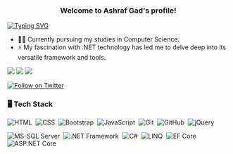 <h3 align="center">
  Welcome to Ashraf Gad's profile!
</h3>

<!-- Typing SVG by DenverCoder1 - https://github.com/DenverCoder1/readme-typing-svg -->
<a href="https://git.io/typing-svg"><img src="https://readme-typing-svg.demolab.com?font=Fira+Code&pause=1000&random=false&width=435&lines=+Junior+.NET+Backend+Developer" alt="Typing SVG" /></a>

- 👨‍💻 Currently pursuing my studies in Computer Science.
- ⚡ My fascination with .NET technology has led me to delve deep into its versatile framework and tools.

<a href="https://www.linkedin.com/in/ashrafg55/" target="_blank"><img src="https://img.shields.io/badge/Ashraf%20Gad-0077B5?style=for-the-badge&logo=Linkedin&logoColor=white"/></a>
<a href="https://t.me/AshrafG55" target="_blank"><img src="https://img.shields.io/badge/-Ashraf%20Gad-0077B5?style=for-the-badge&logo=Telegram&logoColor=white"/></a>
<a href="https://wa.me/201553585239" target="_blank"><img src="https://img.shields.io/badge/-Ashraf%20Gad-25D366?style=for-the-badge&logo=WhatsApp&logoColor=white"/></a>

<a href="https://twitter.com/AshrafG55" target="_blank"><img src="https://img.shields.io/twitter/follow/AshrafG55?style=social&logo=twitter" alt="Follow on Twitter"></a>


### 🖥️  Tech Stack
![HTML](https://img.shields.io/badge/-HTML-05122A?style=flat&logo=HTML5)&nbsp;
![CSS](https://img.shields.io/badge/-CSS-05122A?style=flat&logo=CSS3&logoColor=1572B6)&nbsp;
![Bootstrap](https://img.shields.io/badge/-Bootstrap-05122A?style=flat&logo=bootstrap&logoColor=563D7C)&nbsp;
![JavaScript](https://img.shields.io/badge/-JavaScript-05122A?style=flat&logo=javascript)&nbsp;
![Git](https://img.shields.io/badge/-Git-05122A?style=flat&logo=git)&nbsp;
![GitHub](https://img.shields.io/badge/-GitHub-05122A?style=flat&logo=github)&nbsp;
![jQuery](https://img.shields.io/badge/-jQuery-05122A?style=flat&logo=jquery&logoColor=0769AD)&nbsp;



![MS-SQL Server](https://img.shields.io/badge/-MS--SQL_Server-05122A?style=flat&logo=microsoft-sql-server&logoColor=CC2927)&nbsp;
![.NET Framework](https://img.shields.io/badge/-.NET_Framework-05122A?style=flat&logo=.NET&logoColor=512BD4)&nbsp;
![C#](https://img.shields.io/badge/-C%23-05122A?style=flat&logo=c-sharp&logoColor=239120)&nbsp;
![LINQ](https://img.shields.io/badge/-LINQ-05122A?style=flat&logo=.NET&logoColor=512BD4)&nbsp;
![EF Core](https://img.shields.io/badge/-EF_Core-05122A?style=flat&logo=.NET&logoColor=512BD4)&nbsp;
![ASP.NET Core](https://img.shields.io/badge/-ASP.NET_Core-05122A?style=flat&logo=.NET&logoColor=512BD4)&nbsp;
